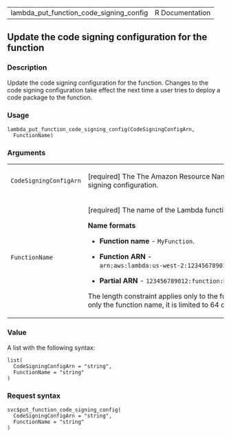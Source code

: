 <table style="width: 100%;">
<tbody>
<tr class="odd">
<td>lambda_put_function_code_signing_config</td>
<td style="text-align: right;">R Documentation</td>
</tr>
</tbody>
</table>

## Update the code signing configuration for the function

### Description

Update the code signing configuration for the function. Changes to the
code signing configuration take effect the next time a user tries to
deploy a code package to the function.

### Usage

    lambda_put_function_code_signing_config(CodeSigningConfigArn,
      FunctionName)

### Arguments

<table>
<colgroup>
<col style="width: 35%" />
<col style="width: 65%" />
</colgroup>
<tbody>
<tr class="odd">
<td><code
id="lambda_put_function_code_signing_config_:_CodeSigningConfigArn">CodeSigningConfigArn</code></td>
<td><p>[required] The The Amazon Resource Name (ARN) of the code signing
configuration.</p></td>
</tr>
<tr class="even">
<td><code
id="lambda_put_function_code_signing_config_:_FunctionName">FunctionName</code></td>
<td><p>[required] The name of the Lambda function.</p>
<p><strong>Name formats</strong></p>
<ul>
<li><p><strong>Function name</strong> -
<code>MyFunction</code>.</p></li>
<li><p><strong>Function ARN</strong> - <code
style="white-space: pre;">⁠arn:aws:lambda:us-west-2:123456789012:function:MyFunction⁠</code>.</p></li>
<li><p><strong>Partial ARN</strong> - <code
style="white-space: pre;">⁠123456789012:function:MyFunction⁠</code>.</p></li>
</ul>
<p>The length constraint applies only to the full ARN. If you specify
only the function name, it is limited to 64 characters in
length.</p></td>
</tr>
</tbody>
</table>

### Value

A list with the following syntax:

    list(
      CodeSigningConfigArn = "string",
      FunctionName = "string"
    )

### Request syntax

    svc$put_function_code_signing_config(
      CodeSigningConfigArn = "string",
      FunctionName = "string"
    )
